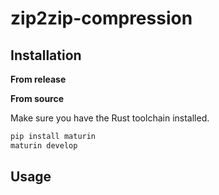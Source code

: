 # zip2zip-compression


## Installation



**From release**



**From source**

Make sure you have the Rust toolchain installed.


```bash
pip install maturin
maturin develop
```


## Usage

```python